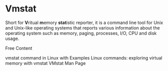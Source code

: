 # Vmstat

Short for **V**ritual **m**emory **stat**istic reporter, it is a command line tool for Unix and Unix-like operating systems that reports various information about the operating system such as memory, paging, processes, I/O, CPU and disk usage.

<ResourceGroupTitle>Free Content</ResourceGroupTitle>

<BadgeLink colorScheme='yellow' badgeText='Read' href='https://www.geeksforgeeks.org/vmstat-command-in-linux-with-examples/'>vmstat command in Linux with Examples</BadgeLink>
<BadgeLink colorScheme='yellow' badgeText='Read' href='https://www.redhat.com/sysadmin/linux-commands-vmstat'>Linux commands: exploring virtual memory with vmstat</BadgeLink>
<BadgeLink colorScheme='yellow' badgeText='Read' href='https://man7.org/linux/man-pages/man8/vmstat.8.html'>VMstat Man Page</BadgeLink>
